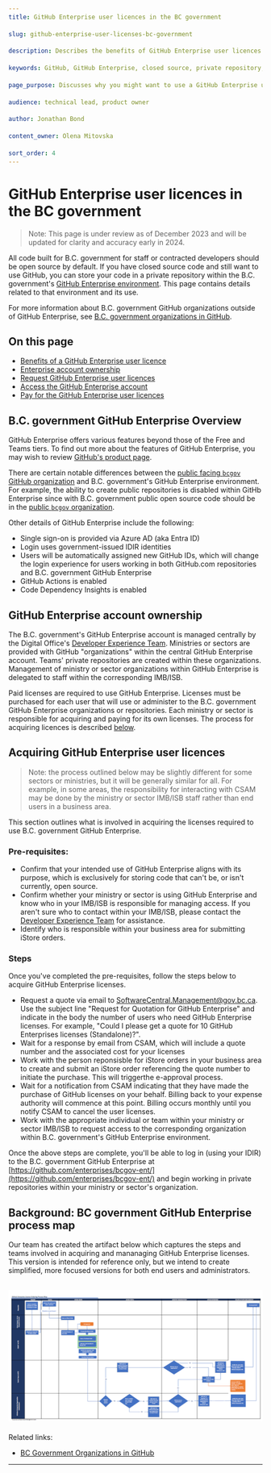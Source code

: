 ```yaml
---
title: GitHub Enterprise user licences in the BC government

slug: github-enterprise-user-licenses-bc-government

description: Describes the benefits of GitHub Enterprise user licences and how to access them.

keywords: GitHub, GitHub Enterprise, closed source, private repository, private organization, licence, license, user licence, user license

page_purpose: Discusses why you might want to use a GitHub Enterprise user licence and how to request, access, and pay for the users.

audience: technical lead, product owner

author: Jonathan Bond

content_owner: Olena Mitovska

sort_order: 4
---
```


# GitHub Enterprise user licences in the BC government

>Note: This page is under review as of December 2023 and will be updated for clarity and accuracy early in 2024. 

All code built for B.C. government for staff or contracted developers should be open source by default. If you have closed source code and still want to use GitHub, you can store your code in a private repository within the B.C. government's [GitHub Enterprise environment](https://github.com/enterprises/bcgov-ent/). This page contains details related to that environment and its use.

For more information about B.C. government GitHub organizations outside of GitHub Enterprise, see [B.C. government organizations in GitHub](../bc-government-organizations-in-github/).

## On this page

- [Benefits of a GitHub Enterprise user licence](#benefits-of-a-github-enterprise-user-licence)
- [Enterprise account ownership](#enterprise-account-ownership)
- [Request GitHub Enterprise user licences](#request-github-enterprise-user-licences)
- [Access the GitHub Enterprise account](#access-the-github-enterprise-account)
- [Pay for the GitHub Enterprise user licences](#pay-for-the-github-enterprise-user-licences)

## B.C. government GitHub Enterprise Overview

GitHub Enterprise offers various features beyond those of the Free and Teams tiers. To find out more about the features of GitHub Enterprise, you may wish to review [GitHub's product page](https://github.com/enterprise).

There are certain notable differences between the [public facing `bcgov` GitHub organization](https://github.com/bcgov) and B.C. government's GitHub Enterprise environment. For example, the ability to create public repositories is disabled within GitHb Enterprise since with B.C. government public open source code should be in the [public `bcgov` organization](https://github.com/bcgov). 

Other details of GitHub Enterprise include the following:

* Single sign-on is provided via Azure AD (aka Entra ID)
* Login uses government-issued IDIR identities
* Users will be automatically assigned new GitHub IDs, which will change the login experience for users working in both GitHub.com repositories and B.C. government GitHub Enterprise 
* GitHub Actions is enabled
* Code Dependency Insights is enabled

## GitHub Enterprise account ownership

The B.C. government's GitHub Enterprise account is managed centrally by the Digital Office's [Developer Experience Team](mailto:developer.experience@gov.bc.ca). Ministries or sectors are provided with GitHub "organizations" within the central GitHub Enterprise account. Teams' private repositories are created within these organizations.  Management of ministry or sector organizations within GitHub Enterprise is delegated to staff within the corresponding IMB/ISB. 

Paid licenses are required to use GitHub Enterprise. Licenses must be purchased for each user that will use or administer to the B.C. government GitHub Enterprise organizations or repositories. Each ministry or sector is responsible for acquiring and paying for its own licenses. The process for acquiring licences is described [below](#background-bc-government-github-enterprise-process-map).

## Acquiring GitHub Enterprise user licences

> Note: the process outlined below may be slightly different for some sectors or ministries, but it will be generally similar for all. For example, in some areas, the responsibility for interacting with CSAM may be done by the ministry or sector IMB/ISB staff rather than end users in a business area.

This section outlines what is involved in acquiring the licenses required to use B.C. government GitHub Enterprise.

### Pre-requisites:

- Confirm that your intended use of GitHub Enterprise aligns with its purpose, which is exclusively for storing code that can't be, or isn't currently, open source.
- Confirm whether your ministry or sector is using GitHub Enterprise and know who in your IMB/ISB is responsible for managing access. If you aren't sure who to contact within your IMB/ISB, please contact the [Developer Experience Team](developer.experience@gov.bc.ca) for assistance.
- Identify who is responsible within your business area for submitting iStore orders.

### Steps

Once you've completed the pre-requisites, follow the steps below to acquire GitHub Enterprise licenses.

- Request a quote via email to  [SoftwareCentral.Management@gov.bc.ca](mailto:SoftwareCentral.Management@gov.bc.ca). Use the subject line "Request for Quotation for GitHub Enterprise"  and indicate in the body the number of users who need GitHub Enterprise licenses. For example, "Could I please get a quote for 10 GitHub Enterprises licenses (Standalone)?".
- Wait for a response by email from CSAM, which will include a quote number and the associated cost for your licenses
- Work with the person reponsisble for iStore orders in your business area to create and submit an iStore order referencing the quote number to initiate the purchase. This will triggerthe e-approval process.
- Wait for a notification from CSAM indicating that they have made the purchase of GitHub licenses on your behalf. Billing back to your expense authority will commence at this point. Billing occurs monthly until you notify CSAM to cancel the user licenses.
- Work with the appropriate individual or team within your ministry or sector IMB/ISB to request access to the corresponding organization within B.C. government's GitHub Enterprise environment. 

Once the above steps are complete, you'll be able to log in (using your IDIR) to the B.C. government GitHub Enterprise at [https://github.com/enterprises/bcgov-ent/](https://github.com/enterprises/bcgov-ent/) and begin working in private repositories within your ministry or sector's organization. 

## Background: BC government GitHub Enterprise process map

Our team has created the artifact below which captures the steps and teams involved in acquiring and mananaging GitHub Enterprise licenses. This version is intended for reference only, but we intend to create simplified, more focused versions for both end users and administrators.  

![A detailed diagram illustrating the process of acquiring and administering GitHub Enterprise licenses within the B.C. government. ](../images/github-e-process-map.png)
---
Related links:

* [BC Government Organizations in GitHub](../bc-government-organizations-in-github/)

---
